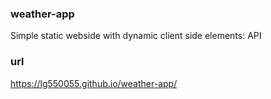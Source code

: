 ### weather-app
Simple static webside with dynamic client side elements: API

### url
https://lg550055.github.io/weather-app/
